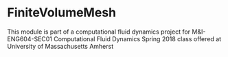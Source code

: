 # FiniteVolumeMesh

This module is part of a computational fluid dynamics project for M&I-ENG604-SEC01 Computational Fluid Dynamics Spring 2018 class offered at University of Massachusetts Amherst